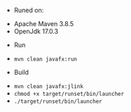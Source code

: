 * Runed on:
 - Apache Maven 3.8.5
 - OpenJdk 17.0.3

* Run
 - ```mvn clean javafx:run```

* Build
 - ```mvn clean javafx:jlink```
 - ```chmod +x target/runset/bin/launcher```
 - ```./target/runset/bin/launcher```